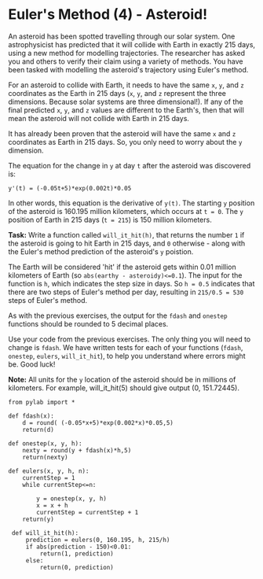 # Euler's Method (4) - Asteroid!

An asteroid has been spotted travelling through our solar system. One astrophysicist has predicted that it will collide with Earth in exactly 215 days, using a new method for modelling trajectories. The researcher has asked you and others to verify their claim using a variety of methods. You have been tasked with modelling the asteroid's trajectory using Euler's method. 

For an asteroid to collide with Earth, it needs to have the same `x`, `y`, and `z` coordinates as the Earth in 215 days (`x`, `y`, and `z` represent the three dimensions. Because solar systems are three dimensional!). If any of the final predicted `x`, `y`, and `z` values are different to the Earth's, then that will mean the asteroid will not collide with Earth in 215 days. 

It has already been proven that the asteroid will have the same `x` and `z` coordinates as Earth in 215 days. So, you only need to worry about the `y` dimension.

The equation for the change in `y` at day `t` after the asteroid was discovered is:

`y'(t) = (-0.05t+5)*exp(0.002t)*0.05`

In other words, this equation is the derivative of `y(t)`. The starting `y` position of the asteroid is 160.195 million kilometers, which occurs at `t = 0`. The `y` position of Earth in 215 days (`t = 215`) is 150 million kilometers. 

**Task:** Write a function called `will_it_hit(h)`, that returns the number `1` if the asteroid is going to hit Earth in 215 days, and `0` otherwise - along with the Euler's method prediction of the asteroid's `y` poistion. 

The Earth will be considered 'hit' if the asteroid gets within 0.01 million kilometers of Earth (so `abs(earthy - asteroidy)<=0.1`). The input for the function is `h`, which indicates the step size in days. So `h = 0.5` indicates that there are two steps of Euler's method per day, resulting in `215/0.5 = 530` steps of Euler's method.

As with the previous exercises, the output for the `fdash` and `onestep` functions should be rounded to 5 decimal places. 

Use your code from the previous exercises. The only thing you will need to change is `fdash`. We have written tests for each of your functions (`fdash`, `onestep`, `eulers`, `will_it_hit`), to help you understand where errors might be. Good luck!

**Note:** All units for the `y` location of the asteroid should be in millions of kilometers. For example, will_it_hit(5) should give output (0, 151.72445).

```
from pylab import *

def fdash(x):
    d = round( (-0.05*x+5)*exp(0.002*x)*0.05,5)
    return(d)

def onestep(x, y, h):
    nexty = round(y + fdash(x)*h,5)
    return(nexty)
    
def eulers(x, y, h, n):
    currentStep = 1
    while currentStep<=n:
        
        y = onestep(x, y, h)
        x = x + h
        currentStep = currentStep + 1
    return(y)
    
 def will_it_hit(h):
     prediction = eulers(0, 160.195, h, 215/h)
     if abs(prediction - 150)<0.01:
         return(1, prediction)
     else:
         return(0, prediction)
```
